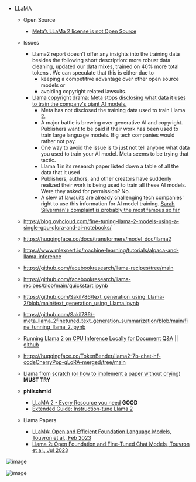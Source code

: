 - LLaMA
   -   Open Source
         -   [Meta’s LLaMa 2 license is not Open Source](https://blog.opensource.org/metas-llama-2-license-is-not-open-source/)
  -   Issues
         -   Llama2 report doesn't offer any insights into the training data besides the following short description:  more robust data cleaning, updated our data mixes, trained on 40% more total tokens . We can speculate that this is either due to
             -  keeping a competitive advantage over other open source models or
             -  avoiding copyright related lawsuits.
         -   [Llama copyright drama: Meta stops disclosing what data it uses to train the company's giant AI models.](https://www.businessinsider.in/tech/news/llama-copyright-drama-meta-stops-disclosing-what-data-it-uses-to-train-the-companys-giant-ai-models/articleshow/101887460.cms)
              -   Meta has not disclosed the training data used to train Llama 2.
              -   A major battle is brewing over generative AI and copyright. Publishers want to be paid if their work has been used to train large language models. Big tech companies would rather not pay.
              -   One way to avoid the issue is to just not tell anyone what data you used to train your AI model. Meta seems to be trying that tactic.
              -   Llama 1 in its research paper listed down a table of all the data that it used
              -   Publishers, authors, and other creators have suddenly realized their work is being used to train all these AI models. Were they asked for permission? No.
              -   A slew of lawsuits are already challenging tech companies' right to use this information for AI model training. [Sarah Silverman's complaint is probably the most famous so far](https://www.businessinsider.in/tech/news/this-is-why-comedian-sarah-silverman-is-suing-openai-the-company-behind-chatgpt/articleshow/101617635.cms) 
             
   -   https://blog.ovhcloud.com/fine-tuning-llama-2-models-using-a-single-gpu-qlora-and-ai-notebooks/
   -   https://huggingface.co/docs/transformers/model_doc/llama2
   -   https://www.mlexpert.io/machine-learning/tutorials/alpaca-and-llama-inference
   -   https://github.com/facebookresearch/llama-recipes/tree/main
   -   https://github.com/facebookresearch/llama-recipes/blob/main/quickstart.ipynb
   -   https://github.com/Sakil786/text_generation_using_Llama-2/blob/main/text_generation_using_Llama.ipynb
   -   https://github.com/Sakil786/-meta_llama_2finetuned_text_generation_summarization/blob/main/fine_tunning_llama_2.ipynb
   -   [Running Llama 2 on CPU Inference Locally for Document Q&A](https://towardsdatascience.com/running-llama-2-on-cpu-inference-for-document-q-a-3d636037a3d8) || [github](https://github.com/kennethleungty/Llama-2-Open-Source-LLM-CPU-Inference)
   -   https://huggingface.co/TokenBender/llama2-7b-chat-hf-codeCherryPop-qLoRA-merged/tree/main
   -   [Llama from scratch (or how to implement a paper without crying)](https://blog.briankitano.com/llama-from-scratch/) <b>MUST TRY</b>
   -   <b>philschmid</b>
       - [LLaMA 2 - Every Resource you need](https://www.philschmid.de/llama-2) <b>GOOD</b>
       - [Extended Guide: Instruction-tune Llama 2](https://www.philschmid.de/instruction-tune-llama-2)
   -   Llama Papers
       - [LLaMA: Open and Efficient Foundation Language Models, Touvron et al., Feb 2023](https://arxiv.org/abs/2302.13971)
       - [Llama 2: Open Foundation and Fine-Tuned Chat Models, Touvron et al., Jul 2023](https://arxiv.org/abs/2307.09288)


![image](https://github.com/harirajeev/learn_LLMS/assets/13446418/f9bba525-40f6-47f0-b10c-a5b2db2910c1)

![image](https://github.com/harirajeev/learn_LLMS/assets/13446418/0d710b4b-82b1-4b1c-8a2c-cab6dd5e1f9a)
